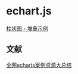 # echart.js


[柱状图 - 堆叠示例](https://echarts.apache.org/examples/zh/editor.html?c=bar-y-category-stack)


## 文献
[全网echarts案例资源大总结](https://juejin.cn/post/7078834647005822983)
